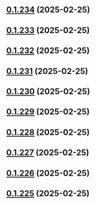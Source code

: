 ## [0.1.234](https://github.com/binary-braids/terraform-oracle/compare/v0.1.233...v0.1.234) (2025-02-25)



## [0.1.233](https://github.com/binary-braids/terraform-oracle/compare/v0.1.232...v0.1.233) (2025-02-25)



## [0.1.232](https://github.com/binary-braids/terraform-oracle/compare/v0.1.231...v0.1.232) (2025-02-25)



## [0.1.231](https://github.com/binary-braids/terraform-oracle/compare/v0.1.230...v0.1.231) (2025-02-25)



## [0.1.230](https://github.com/binary-braids/terraform-oracle/compare/v0.1.229...v0.1.230) (2025-02-25)



## [0.1.229](https://github.com/binary-braids/terraform-oracle/compare/v0.1.228...v0.1.229) (2025-02-25)



## [0.1.228](https://github.com/binary-braids/terraform-oracle/compare/v0.1.227...v0.1.228) (2025-02-25)



## [0.1.227](https://github.com/binary-braids/terraform-oracle/compare/v0.1.226...v0.1.227) (2025-02-25)



## [0.1.226](https://github.com/binary-braids/terraform-oracle/compare/v0.1.225...v0.1.226) (2025-02-25)



## [0.1.225](https://github.com/binary-braids/terraform-oracle/compare/v0.1.224...v0.1.225) (2025-02-25)



